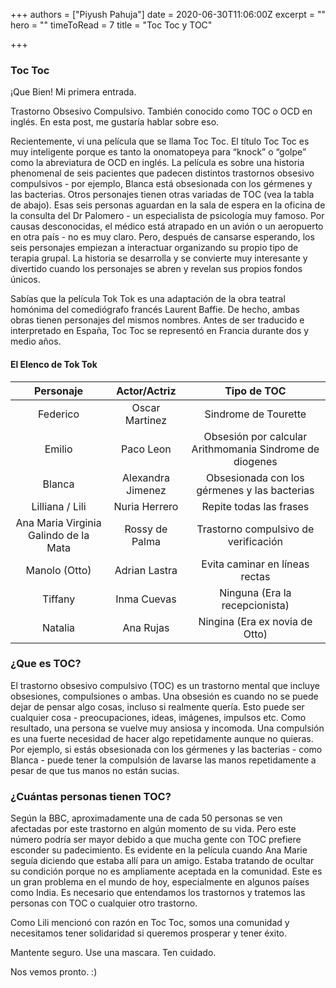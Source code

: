 +++
authors = ["Piyush Pahuja"]
date = 2020-06-30T11:06:00Z
excerpt = ""
hero = ""
timeToRead = 7
title = "Toc Toc y TOC"

+++
### Toc Toc

¡Que Bien! Mi primera entrada.

Trastorno Obsesivo Compulsivo. También conocido como TOC o OCD en inglés. En esta post, me gustaría hablar sobre eso.

Recientemente, vi una película que se llama Toc Toc. El título Toc Toc es muy inteligente porque es tanto la onomatopeya para “knock” o “golpe” como la abreviatura de OCD en inglés. La película es sobre una historia phenomenal de seis pacientes que padecen distintos trastornos obsesivo compulsivos - por ejemplo, Blanca está obsesionada con los gérmenes y las bacterias. Otros personajes tienen otras variadas de TOC (vea la tabla de abajo). Esas seis personas aguardan en la sala de espera en la oficina de la consulta del Dr Palomero - un especialista de psicología muy famoso. Por causas desconocidas, el médico está atrapado en un avión o un aeropuerto en otra país - no es muy claro. Pero, después de cansarse esperando, los seis personajes empiezan a interactuar organizando su propio tipo de terapia grupal. La historia se desarrolla y se convierte muy interesante y divertido cuando los personajes se abren y revelan sus propios fondos únicos.

Sabías que la película Tok Tok es una adaptación de la obra teatral homónima del comediógrafo francés Laurent Baffie. De hecho, ambas obras tienen personajes del mismos nombres. Antes de ser traducido e interpretado en España, Toc Toc se representó en Francia durante dos y medio años.

#### El Elenco de Tok Tok

| Personaje | Actor/Actriz | Tipo de TOC |
| :---: | :---: | :---: |
| Federico | Oscar Martinez | Sindrome de Tourette |
| Emilio | Paco Leon | Obsesión por calcular Arithmomania Sindrome de diogenes |
| Blanca | Alexandra Jimenez | Obsesionada con los gérmenes y las bacterias |
| Lilliana / Lili | Nuria Herrero | Repite todas las frases |
| Ana Maria Virginia Galindo de la Mata | Rossy de Palma | Trastorno compulsivo de verificación |
| Manolo (Otto) | Adrian Lastra | Evita caminar en líneas rectas |
| Tiffany | Inma Cuevas | Ninguna (Era la recepcionista) |
| Natalia | Ana Rujas | Ningina (Era ex novia de Otto) |

### ¿Que es TOC?

El trastorno obsesivo compulsivo (TOC) es un trastorno mental que incluye obsesiones, compulsiones o ambas. Una obsesión es cuando no se puede dejar de pensar algo cosas, incluso si realmente quería. Esto puede ser cualquier cosa - preocupaciones, ideas, imágenes, impulsos etc. Como resultado, una persona se vuelve muy ansiosa y incomoda. Una compulsión es una fuerte necesidad de hacer algo repetidamente aunque no quieras. Por ejemplo, si estás obsesionada con los gérmenes y las bacterias - como Blanca - puede tener la compulsión de lavarse las manos repetidamente a pesar de que tus manos no están sucias.

### ¿Cuántas personas tienen TOC?

Según la BBC, aproximadamente una de cada 50 personas se ven afectadas por este trastorno en algún momento de su vida. Pero este número podría ser mayor debido a que mucha gente con TOC prefiere esconder su padecimiento. Es evidente en la película cuando Ana Marie seguía diciendo que estaba allí para un amigo. Estaba tratando de ocultar su condición porque no es ampliamente aceptada en la comunidad. Este es un gran problema en el mundo de hoy, especialmente en algunos países como India. Es necesario que entendamos los trastornos y tratemos las personas con TOC o cualquier otro trastorno.

Como Lili mencionó con razón en Toc Toc, somos una comunidad y necesitamos tener solidaridad si queremos prosperar y tener éxito.

Mantente seguro. Use una mascara. Ten cuidado.

Nos vemos pronto. :)